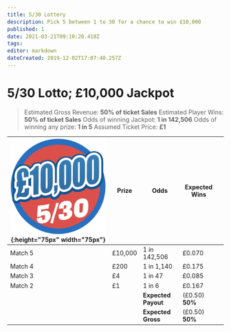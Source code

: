 ```yaml
---
title: 5/30 Lottery
description: Pick 5 between 1 to 30 for a chance to win £10,000
published: 1
date: 2021-03-21T09:10:20.418Z
tags: 
editor: markdown
dateCreated: 2019-12-02T17:07:40.257Z
---
```


# 5/30 Lotto;  £10,000 Jackpot

>Estimated Gross Revenue: **50% of ticket Sales** 
Estimated Player Wins: **50% of ticket Sales** 
Odds of winning Jackpot: **1 in 142,506** 
Odds of winning any prize: **1 in 5**
Assumed Ticket Price: **£1**   


| ![lotto-530-10k.png](/lotto-530-10k.png "5/30 Lottery"){:height="75px" width="75px"}      | Prize   | Odds                             | Expected Wins         |                       |
|---------------|---------|----------------------------------|-----------------------|-----------------------|
| Match 5       | £10,000 | 1 in 142,506                  | £0.070               |                       |
| Match 4       | £200  | 1 in 1,140                      | £0.175               |                       |
| Match 3       | £4     | 1 in 47                         | £0.085                 |                       |
| Match 2       | £1      | 1 in 6                          | £0.167                |                       |                |
| |       |**Expected Payout**  | (£0.50) **50%**  |  |
| |       |**Expected Gross**  | (£0.50) **50%**   |  |